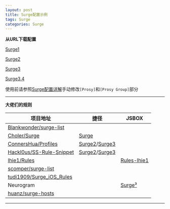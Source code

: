 ```yaml
---
layout: post
title: Surge配置示例
tags: Surge  
categories: Surge
---
```


**从URL下载配置**

[Surge1](https://raw.githubusercontent.com/ydzydzydz/Rules/master/conf/example/Surge1.conf)

[Surge2](https://raw.githubusercontent.com/ydzydzydz/Rules/master/conf/example/Surge2.conf)

[Surge3](https://raw.githubusercontent.com/ydzydzydz/Rules/master/conf/example/Surge3.conf)

[Surge3.4](https://raw.githubusercontent.com/ydzydzydz/Rules/master/conf/example/Surge3.4.conf)

使用前请参照[Surge配置详解](http://zhuangzhuang.cf/2018-11-14/surge/)手动修改`[Prosy]`和`[Prosy Group]`部分

---

**大佬们的规则**

|项目地址|捷径|JSBOX|
|----|----|----|
|[Blankwonder/surge-list](https://github.com/Blankwonder/surge-list)  
|[Choler/Surge](https://github.com/Choler/Surge)|[Surge](https://www.icloud.com/shortcuts/6da9a6c09618464d85c11580d81b1e51)
|[ConnersHua/Profiles](https://github.com/ConnersHua/Profiles)|[Surge2](https://www.icloud.com/shortcuts/0913876d77d647f7b229903edb3a9be0)/[Surge3](https://www.icloud.com/shortcuts/bbb973be542a4c4bba94101f2ae16bcf)
|[Hackl0us/SS-Rule-Snippet](https://github.com/Hackl0us/SS-Rule-Snippet)|[Surge2](https://www.icloud.com/shortcuts/eb5f7930bf8e414993452c3cae1906ca)/[Surge3](https://www.icloud.com/shortcuts/5dee27f365974ba7bec536adc543b24d)
|[lhie1/Rules](https://github.com/lhie1/Rules)| |[Rules-lhie1](https://xteko.com/redir?name=Rules-lhie1&url=https://raw.githubusercontent.com/Fndroid/jsbox_script/master/Rules-lhie1/.output/Rules-lhie1.box)
|[scomper/surge-list](https://github.com/scomper/surge-list)  
|[tudi1909/Surge_iOS_Rules](https://github.com/tudi1909/Surge_iOS_Rules)  
|Neurogram| |[Surge³](https://xteko.com/redir?name=Surge³&url=https%3A%2F%2Fraw.githubusercontent.com%2FNeurogram-R%2FJSBox%2Fmaster%2FSurge%25c2%25b3.box&icon=icon_053.png&version=0.7.4&author=Neurogram)
|[huanz/surge-hosts](https://surge.noonme.com/surge.conf)

---
